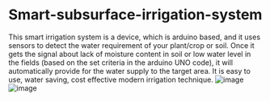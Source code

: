 # Smart-subsurface-irrigation-system

This smart irrigation system is a device, which is arduino based, and it uses sensors to detect the water requirement of your plant/crop or soil. Once it gets the signal about lack of moisture content in soil or low water level in the fields (based on the set criteria in the arduino UNO code), it will automatically provide for the water supply to the target area. It is easy to use, water saving, cost effective modern irrigation technique.
![image](https://github.com/AlagarsamyYasvanth/Smart-subsurface-irrigation-system/assets/134637364/c0d49f8d-cb38-4d44-a6a1-b3201647e911)
![image](https://github.com/AlagarsamyYasvanth/Smart-subsurface-irrigation-system/assets/134637364/b30b9f3b-3e07-45cd-81aa-46e567e4c4bb)
